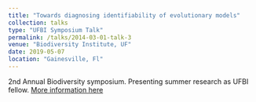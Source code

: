 ```yaml
---
title: "Towards diagnosing identifiability of evolutionary models"
collection: talks
type: "UFBI Symposium Talk"
permalink: /talks/2014-03-01-talk-3
venue: "Biodiversity Institute, UF"
date: 2019-05-07
location: "Gainesville, Fl"
---
```


2nd Annual Biodiversity symposium. Presenting summer research  as UFBI fellow. 
[More information here](https://www.eventbrite.com/e/3rd-annual-collaborations-in-biodiversity-symposium-tickets-54616400123)
